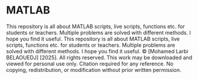 # MATLAB
This repository is all about MATLAB scripts, live scripts, functions etc. for students or teachers. Multiple problems are solved with different methods. I hope you find it useful.
This repository is all about MATLAB scripts, live scripts, functions etc. for students or teachers. Multiple problems are solved with different methods. I hope you find it useful.
© [Mohamed Larbi BELAOUEDJ] [2025]. All rights reserved. This work may be downloaded and viewed for personal use only. Citation required for any reference. No copying, redistribution, or modification without prior written permission.
